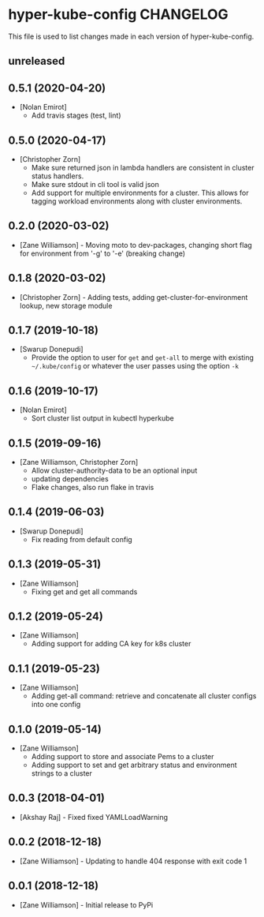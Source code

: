 # hyper-kube-config CHANGELOG

This file is used to list changes made in each version of hyper-kube-config.

## unreleased

## 0.5.1 (2020-04-20)
- [Nolan Emirot]
  - Add travis stages (test, lint)

## 0.5.0 (2020-04-17)
- [Christopher Zorn]
  - Make sure returned json in lambda handlers are consistent in cluster status handlers.
  - Make sure stdout in cli tool is valid json
  - Add support for multiple environments for a cluster. This allows for tagging workload environments along with cluster environments.

## 0.2.0 (2020-03-02)
- [Zane Williamson] - Moving moto to dev-packages, changing short flag for environment from '-g' to '-e' (breaking change)

## 0.1.8 (2020-03-02)
- [Christopher Zorn] - Adding tests, adding get-cluster-for-environment lookup, new storage module

## 0.1.7 (2019-10-18)
- [Swarup Donepudi]
  - Provide the option to user for `get` and `get-all` to merge with existing `~/.kube/config` or whatever the user passes using the option `-k`

## 0.1.6 (2019-10-17)
- [Nolan  Emirot]
  - Sort cluster list output in kubectl hyperkube

## 0.1.5 (2019-09-16)
- [Zane Williamson, Christopher Zorn]
  - Allow cluster-authority-data to be an optional input
  - updating dependencies 
  - Flake changes, also run flake in travis

## 0.1.4 (2019-06-03)
- [Swarup Donepudi]
  - Fix reading from default config

## 0.1.3 (2019-05-31)
- [Zane Williamson]
  - Fixing get and get all commands

## 0.1.2 (2019-05-24)
- [Zane Williamson]
  - Adding support for adding CA key for k8s cluster

## 0.1.1 (2019-05-23)
- [Zane Williamson]
  - Adding get-all command: retrieve and concatenate all cluster configs into one config

## 0.1.0 (2019-05-14)
- [Zane Williamson] 
  - Adding support to store and associate Pems to a cluster
  - Adding support to set and get arbitrary status and environment strings to a cluster

## 0.0.3 (2018-04-01)
- [Akshay Raj] - Fixed fixed YAMLLoadWarning 

## 0.0.2 (2018-12-18)
- [Zane Williamson] - Updating to handle 404 response with exit code 1 

## 0.0.1 (2018-12-18)
- [Zane Williamson] - Initial release to PyPi 
